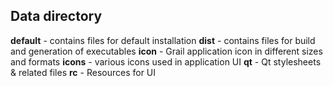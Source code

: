 Data directory
--------------

**default** - contains files for default installation
**dist** - contains files for build and generation of executables
**icon** - Grail application icon in different sizes and formats
**icons** - various icons used in application UI
**qt** - Qt stylesheets & related files
**rc** - Resources for UI